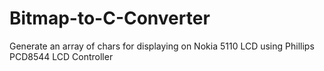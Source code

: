# Bitmap-to-C-Converter
Generate an array of chars for displaying on Nokia 5110 LCD using Phillips PCD8544 LCD Controller
